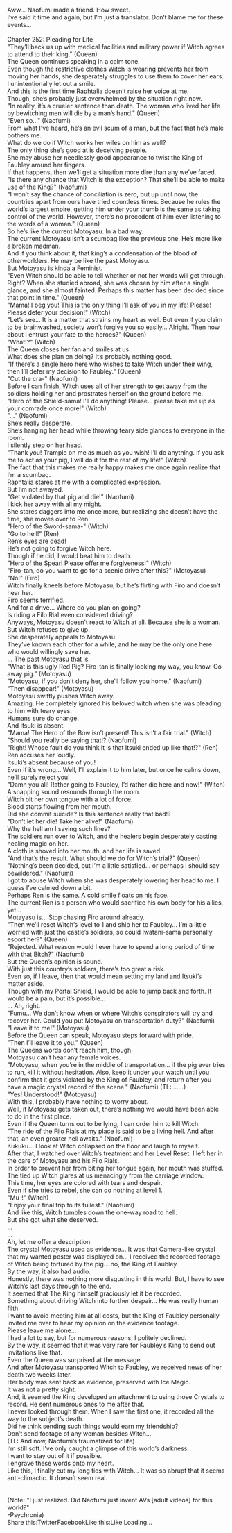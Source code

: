 <br/>
Aww… Naofumi made a friend. How sweet.<br/>
I’ve said it time and again, but I’m just a translator. Don’t blame me for these events…<br/>
<br/>
Chapter 252: Pleading for Life<br/>
"They’ll back us up with medical facilities and military power if Witch agrees to attend to their king." (Queen)<br/>
The Queen continues speaking in a calm tone.<br/>
Even though the restrictive clothes Witch is wearing prevents her from moving her hands, she desperately struggles to use them to cover her ears.<br/>
I unintentionally let out a smile.<br/>
And this is the first time Raphtalia doesn’t raise her voice at me.<br/>
Though, she’s probably just overwhelmed by the situation right now.<br/>
"In reality, it’s a crueler sentence than death. The woman who lived her life by bewitching men will die by a man’s hand." (Queen)<br/>
"Even so…" (Naofumi)<br/>
From what I’ve heard, he’s an evil scum of a man, but the fact that he’s male bothers me.<br/>
What do we do if Witch works her wiles on him as well?<br/>
The only thing she’s good at is deceiving people.<br/>
She may abuse her needlessly good appearance to twist the King of Faubley around her fingers.<br/>
If that happens, then we’ll get a situation more dire than any we’ve faced.<br/>
"Is there any chance that Witch is the exception? That she’ll be able to make use of the King?" (Naofumi)<br/>
"I won’t say the chance of conciliation is zero, but up until now, the countries apart from ours have tried countless times. Because he rules the world’s largest empire, getting him under your thumb is the same as taking control of the world. However, there’s no precedent of him ever listening to the words of a woman." (Queen)<br/>
So he’s like the current Motoyasu. In a bad way.<br/>
The current Motoyasu isn’t a scumbag like the previous one. He’s more like a broken madman.<br/>
And if you think about it, that king’s a condensation of the blood of otherworlders. He may be like the past Motoyasu.<br/>
But Motoyasu is kinda a Feminist.<br/>
"Even Witch should be able to tell whether or not her words will get through. Right? When she studied abroad, she was chosen by him after a single glance, and she almost fainted. Perhaps this matter has been decided since that point in time." (Queen)<br/>
"Mama! I beg you! This is the only thing I’ll ask of you in my life! Please! Please defer your decision!" (Witch)<br/>
"Let’s see… It is a matter that strains my heart as well. But even if you claim to be brainwashed, society won’t forgive you so easily… Alright. Then how about I entrust your fate to the heroes?" (Queen)<br/>
"What!?" (Witch)<br/>
The Queen closes her fan and smiles at us.<br/>
What does she plan on doing? It’s probably nothing good.<br/>
"If there’s a single hero here who wishes to take Witch under their wing, then I’ll defer my decision to Faubley." (Queen)<br/>
"Cut the cra-" (Naofumi)<br/>
Before I can finish, Witch uses all of her strength to get away from the soldiers holding her and prostrates herself on the ground before me.<br/>
"Hero of the Shield-sama! I’ll do anything! Please… please take me up as your comrade once more!" (Witch)<br/>
"…" (Naofumi)<br/>
She’s really desperate.<br/>
She’s hanging her head while throwing teary side glances to everyone in the room.<br/>
I silently step on her head.<br/>
"Thank you! Trample on me as much as you wish! I’ll do anything. If you ask me to act as your pig, I will do it for the rest of my life!" (Witch)<br/>
The fact that this makes me really happy makes me once again realize that I’m a scumbag.<br/>
Raphtalia stares at me with a complicated expression.<br/>
But I’m not swayed.<br/>
"Get violated by that pig and die!" (Naofumi)<br/>
I kick her away with all my might.<br/>
She stares daggers into me once more, but realizing she doesn’t have the time, she moves over to Ren.<br/>
"Hero of the Sword-sama-" (Witch)<br/>
"Go to hell!" (Ren)<br/>
Ren’s eyes are dead!<br/>
He’s not going to forgive Witch here.<br/>
Though if he did, I would beat him to death.<br/>
"Hero of the Spear! Please offer me forgiveness!" (Witch)<br/>
"Firo-tan, do you want to go for a scenic drive after this?" (Motoyasu)<br/>
"No!" (Firo)<br/>
Witch finally kneels before Motoyasu, but he’s flirting with Firo and doesn’t hear her.<br/>
Firo seems terrified.<br/>
And for a drive… Where do you plan on going?<br/>
Is riding a Filo Rial even considered driving?<br/>
Anyways, Motoyasu doesn’t react to Witch at all. Because she is a woman.<br/>
But Witch refuses to give up.<br/>
She desperately appeals to Motoyasu.<br/>
They’ve known each other for a while, and he may be the only one here who would willingly save her.<br/>
… The past Motoyasu that is.<br/>
"What is this ugly Red Pig? Firo-tan is finally looking my way, you know. Go away pig." (Motoyasu)<br/>
"Motoyasu, if you don’t deny her, she’ll follow you home." (Naofumi)<br/>
"Then disappear!" (Motoyasu)<br/>
Motoyasu swiftly pushes Witch away.<br/>
Amazing. He completely ignored his beloved witch when she was pleading to him with teary eyes.<br/>
Humans sure do change.<br/>
And Itsuki is absent.<br/>
"Mama! The Hero of the Bow isn’t present! This isn’t a fair trial." (Witch)<br/>
"Should you really be saying that!? (Naofumi)<br/>
"Right! Whose fault do you think it is that Itsuki ended up like that!?" (Ren)<br/>
Ren accuses her loudly.<br/>
Itsuki’s absent because of you!<br/>
Even if it’s wrong… Well, I’ll explain it to him later, but once he calms down, he’ll surely reject you!<br/>
"Damn you all! Rather going to Faubley, I’d rather die here and now!" (Witch)<br/>
A snapping sound resounds through the room.<br/>
Witch bit her own tongue with a lot of force.<br/>
Blood starts flowing from her mouth.<br/>
Did she commit suicide? Is this sentence really that bad!?<br/>
"Don’t let her die! Take her alive!" (Naofumi)<br/>
Why the hell am I saying such lines?<br/>
The soldiers run over to Witch, and the healers begin desperately casting healing magic on her.<br/>
A cloth is shoved into her mouth, and her life is saved.<br/>
"And that’s the result. What should we do for Witch’s trial?" (Queen)<br/>
"Nothing’s been decided, but I’m a little satisfied… or perhaps I should say bewildered." (Naofumi)<br/>
I got to abuse Witch when she was desperately lowering her head to me. I guess I’ve calmed down a bit.<br/>
Perhaps Ren is the same. A cold smile floats on his face.<br/>
The current Ren is a person who would sacrifice his own body for his allies, yet…<br/>
Motayasu is… Stop chasing Firo around already.<br/>
"Then we’ll reset Witch’s level to 1 and ship her to Faubley… I’m a little worried with just the castle’s soldiers, so could Iwatani-sama personally escort her?" (Queen)<br/>
"Rejected. What reason would I ever have to spend a long period of time with that Bitch?" (Naofumi)<br/>
But the Queen’s opinion is sound.<br/>
With just this country’s soldiers, there’s too great a risk.<br/>
Even so, if I leave, then that would mean setting my land and Itsuki’s matter aside.<br/>
Though with my Portal Shield, I would be able to jump back and forth. It would be a pain, but it’s possible…<br/>
… Ah, right.<br/>
"Fumu… We don’t know when or where Witch’s conspirators will try and recover her. Could you put Motoyasu on transportation duty?" (Naofumi)<br/>
"Leave it to me!" (Motoyasu)<br/>
Before the Queen can speak, Motoyasu steps forward with pride.<br/>
"Then I’ll leave it to you." (Queen)<br/>
The Queens words don’t reach him, though.<br/>
Motoyasu can’t hear any female voices.<br/>
"Motoyasu, when you’re in the middle of transportation… if the pig ever tries to run, kill it without hesitation. Also, keep it under your watch until you confirm that it gets violated by the King of Faubley, and return after you have a magic crystal record of the scene." (Naofumi) (TL: ……)<br/>
"Yes! Understood!" (Motoyasu)<br/>
With this, I probably have nothing to worry about.<br/>
Well, if Motoyasu gets taken out, there’s nothing we would have been able to do in the first place.<br/>
Even if the Queen turns out to be lying, I can order him to kill Witch.<br/>
"The ride of the Filo Rials at my place is said to be a living hell. And after that, an even greater hell awaits." (Naofumi)<br/>
Kukuku… I look at Witch collapsed on the floor and laugh to myself.<br/>
After that, I watched over Witch’s treatment and her Level Reset. I left her in the care of Motoyasu and his Filo Rials.<br/>
In order to prevent her from biting her tongue again, her mouth was stuffed.<br/>
The tied up Witch glares at us menacingly from the carriage window.<br/>
This time, her eyes are colored with tears and despair.<br/>
Even if she tries to rebel, she can do nothing at level 1.<br/>
"Mu-!" (Witch)<br/>
"Enjoy your final trip to its fullest." (Naofumi)<br/>
And like this, Witch tumbles down the one-way road to hell.<br/>
But she got what she deserved.<br/>
…<br/>
…<br/>
Ah, let me offer a description.<br/>
The crystal Motoyasu used as evidence… It was that Camera-like crystal that my wanted poster was displayed on… I received the recorded footage of Witch being tortured by the pig… no, the King of Faubley.<br/>
By the way, it also had audio.<br/>
Honestly, there was nothing more disgusting in this world. But, I have to see Witch’s last days through to the end.<br/>
It seemed that The King himself graciously let it be recorded.<br/>
Something about driving Witch into further despair… He was really human filth.<br/>
I want to avoid meeting him at all costs, but the King of Faubley personally invited me over to hear my opinion on the evidence footage.<br/>
Please leave me alone…<br/>
I had a lot to say, but for numerous reasons, I politely declined.<br/>
By the way, it seemed that it was very rare for Faubley’s King to send out invitations like that.<br/>
Even the Queen was surprised at the message.<br/>
And after Motoyasu transported Witch to Faubley, we received news of her death two weeks later.<br/>
Her body was sent back as evidence, preserved with Ice Magic.<br/>
It was not a pretty sight.<br/>
And, it seemed the King developed an attachment to using those Crystals to record. He sent numerous ones to me after that.<br/>
I never looked through them. When I saw the first one, it recorded all the way to the subject’s death.<br/>
Did he think sending such things would earn my friendship?<br/>
Don’t send footage of any woman besides Witch…<br/>
(TL: And now, Naofumi’s traumatized for life)<br/>
I’m still soft. I’ve only caught a glimpse of this world’s darkness.<br/>
I want to stay out of it if possible.<br/>
I engrave these words onto my heart.<br/>
Like this, I finally cut my long ties with Witch… It was so abrupt that it seems anti-climactic. It doesn’t seem real.<br/>
 <br/>
<br/>
(Note: "I just realized. Did Naofumi just invent AVs [adult videos] for this world?"<br/>
-Psychronia)<br/>
Share this:TwitterFacebookLike this:Like Loading... <br/>
